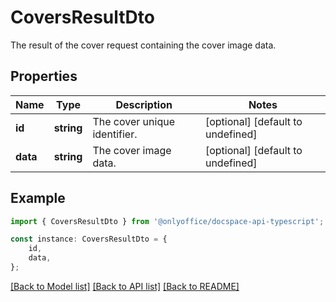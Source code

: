 # CoversResultDto

The result of the cover request containing the cover image data.

## Properties

Name | Type | Description | Notes
------------ | ------------- | ------------- | -------------
**id** | **string** | The cover unique identifier. | [optional] [default to undefined]
**data** | **string** | The cover image data. | [optional] [default to undefined]

## Example

```typescript
import { CoversResultDto } from '@onlyoffice/docspace-api-typescript';

const instance: CoversResultDto = {
    id,
    data,
};
```

[[Back to Model list]](../README.md#documentation-for-models) [[Back to API list]](../README.md#documentation-for-api-endpoints) [[Back to README]](../README.md)
